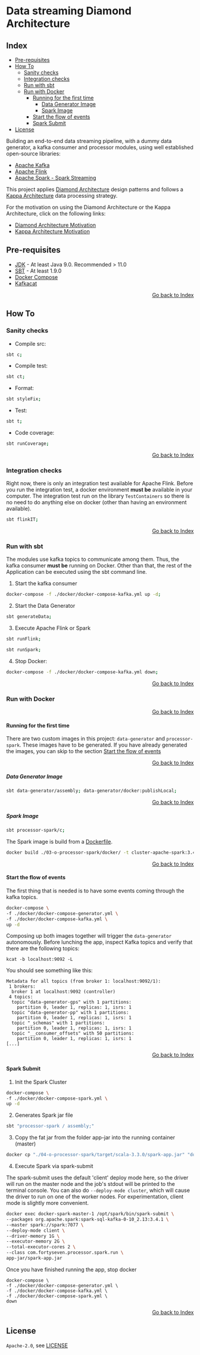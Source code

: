 <h1 id="data-streaming-diamond-architecture">Data streaming Diamond Architecture</h1>

<h2 id="index">Index</h2>

- [Pre-requisites](#pre-requisites)
- [How To](#how-to)
  - [Sanity checks](#sanity-checks)
  - [Integration checks](#integration-checks)
  - [Run with sbt](#run-with-sbt)
  - [Run with Docker](#run-with-docker)
    - [Running for the first time](#running-for-the-first-time)
      - [Data Generator Image](#data-generator-image)
      - [Spark Image](#spark-image)
    - [Start the flow of events](#start-the-flow-of-events)
    - [Spark Submit](#spark-submit)
- [License](#license)

Building an end-to-end data streaming pipeline, with a dummy data generator, a kafka consumer and processor modules,
using well established open-source libraries:

- [Apache Kafka](https://kafka.apache.org/)
- [Apache Flink](https://flink.apache.org/)
- [Apache Spark - Spark Streaming](https://spark.apache.org/docs/latest/streaming-programming-guide.html)

This project applies [Diamond Architecture](https://en.wikipedia.org/wiki/Hexagonal_architecture_(software)) design 
patterns and follows a [Kappa Architecture](https://www.newsletter.swirlai.com/p/sai-13-lambda-vs-kappa-architecture) 
data processing strategy.

For the motivation on using the Diamond Architecture or the Kappa Architecture, click on the following links:

- [Diamond Architecture Motivation](./docs/diamondArchitecture.md)
- [Kappa Architecture Motivation](./docs/kappaArchitecture.md)

<h2 id="pre-requisites">Pre-requisites</h2>

- [JDK](https://openjdk.org/projects/jdk/20/) - At least Java 9.0. Recommended > 11.0
- [SBT](https://www.scala-sbt.org/download.html) - At least 1.9.0
- [Docker Compose](https://docs.docker.com/compose/install/linux/)
- [Kafkacat](https://formulae.brew.sh/formula/kcat)

[<p style="text-align: right;">Go back to Index</p>](#index)

<h2 id="how-to">How To</h2>

<h3 id="sanity-checks">Sanity checks</h3>

- Compile src:
```bash
sbt c;
```
- Compile test:
```bash
sbt ct;
```
- Format:
```bash
sbt styleFix;
```
- Test:
```bash
sbt t;
```
- Code coverage:
```bash
sbt runCoverage;
```

[<p style="text-align: right;">Go back to Index</p>](#index)

<h3 id="integration-checks">Integration checks</h3>

Right now, there is only an integration test available for Apache Flink. Before you run the integration test, a docker
environment **must be** available in your computer. The integration test run on the library `TestContainers` so there 
is no need to do anything else on docker (other than having an environment available).

```bash
sbt flinkIT;
```

[<p style="text-align: right;">Go back to Index</p>](#index)

<h3 id="run-with-sbt">Run with sbt</h3>

The modules use kafka topics to communicate among them. Thus, the kafka consumer **must be** running on Docker.
Other than that, the rest of the Application can be executed using the sbt command line.

1. Start the kafka consumer
```bash
docker-compose -f ./docker/docker-compose-kafka.yml up -d;
```
2. Start the Data Generator
```bash
sbt generateData;
```
3. Execute Apache Flink or Spark
```bash
sbt runFlink;
```
```bash
sbt runSpark;
```
4. Stop Docker:
```bash
docker-compose -f ./docker/docker-compose-kafka.yml down;
```

[<p style="text-align: right;">Go back to Index</p>](#index)

<h3 id="run-with-docker">Run with Docker</h3>

[<p style="text-align: right;">Go back to Index</p>](#index)

<h4 id="running-for-the-first-time">Running for the first time</h4>

There are two custom images in this project: `data-generator` and `processor-spark`. These images have to be generated.
If you have already generated the images, you can skip to the section [Start the flow of events](#start-the-flow-of-events) 

[<p style="text-align: right;">Go back to Index</p>](#index)

<h5 id="data-generator-image">Data Generator Image</h5>

```bash
sbt data-generator/assembly; data-generator/docker:publishLocal;
```

[<p style="text-align: right;">Go back to Index</p>](#index)

<h5 id="spark-image">Spark Image</h5>

```bash
sbt processor-spark/c;
```

The Spark image is build from a [Dockerfile](./03-o-processor-spark/docker/Dockerfile). 

```bash
docker build ./03-o-processor-spark/docker/ -t cluster-apache-spark:3.4.1;
```

[<p style="text-align: right;">Go back to Index</p>](#index)

<h4 id="start-the-flow-of-events">Start the flow of events</h4>

The first thing that is needed is to have some events coming through the kafka topics.

```bash
docker-compose \
-f ./docker/docker-compose-generator.yml \
-f ./docker/docker-compose-kafka.yml \
up -d
```
Composing up both images together will trigger the `data-generator` autonomously. Before lunching the app, inspect Kafka
topics and verify that there are the following topics:

```shell
kcat -b localhost:9092 -L
```

You should see something like this:

```
Metadata for all topics (from broker 1: localhost:9092/1):
 1 brokers:
  broker 1 at localhost:9092 (controller)
 4 topics:
  topic "data-generator-gps" with 1 partitions:
    partition 0, leader 1, replicas: 1, isrs: 1
  topic "data-generator-pp" with 1 partitions:
    partition 0, leader 1, replicas: 1, isrs: 1
  topic "_schemas" with 1 partitions:
    partition 0, leader 1, replicas: 1, isrs: 1
  topic "__consumer_offsets" with 50 partitions:
    partition 0, leader 1, replicas: 1, isrs: 1
[...]
```

[<p style="text-align: right;">Go back to Index</p>](#index)

<h4 id="spark-submit">Spark Submit</h4>

1. Init the Spark Cluster
```bash
docker-compose \
-f ./docker/docker-compose-spark.yml \
up -d
```
2. Generates Spark jar file
```bash
sbt "processor-spark / assembly;"
```

3. Copy the fat jar from the folder app-jar into the running container (master)
```bash
docker cp "./04-o-processor-spark/target/scala-3.3.0/spark-app.jar" "docker-spark-master-1:/opt/spark/app-jar"
```

4. Execute Spark via spark-submit

The spark-submit uses the default 'client' deploy mode here, so the driver will run on the master node and the job's 
stdout will be printed to the terminal console. You can also do `--deploy-mode cluster`, which will cause the driver 
to run on one of the worker nodes. For experimentation, client mode is slightly more convenient.

```bash
docker exec docker-spark-master-1 /opt/spark/bin/spark-submit \
--packages org.apache.spark:spark-sql-kafka-0-10_2.13:3.4.1 \
--master spark://spark:7077 \
--deploy-mode client \
--driver-memory 1G \
--executor-memory 2G \
--total-executor-cores 2 \
--class com.fortyseven.processor.spark.run \
app-jar/spark-app.jar
```

Once you have finished running the app, stop docker
 
```shell
docker-compose \
-f ./docker/docker-compose-generator.yml \
-f ./docker/docker-compose-kafka.yml \
-f ./docker/docker-compose-spark.yml \
down
```
[<p style="text-align: right;">Go back to Index</p>](#index)

<h2 id="license">License</h2>

`Apache-2.0`, see [LICENSE](LICENSE.md)
